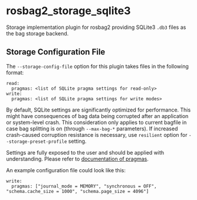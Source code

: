 # rosbag2_storage_sqlite3

Storage implementation plugin for rosbag2 providing SQLite3 `.db3` files as the bag storage backend.


## Storage Configuration File

The `--storage-config-file` option for this plugin takes files in the following format:

```
read:
  pragmas: <list of SQLite pragma settings for read-only>
write:
  pragmas: <list of SQLite pragma settings for write modes>
```

By default, SQLite settings are significantly optimized for performance.
This might have consequences of bag data being corrupted after an application or system-level crash.
This consideration only applies to current bagfile in case bag splitting is on (through `--max-bag-*` parameters).
If increased crash-caused corruption resistance is necessary, use `resilient` option for `--storage-preset-profile` setting.

Settings are fully exposed to the user and should be applied with understanding.
Please refer to [documentation of pragmas](https://www.sqlite.org/pragma.html).

An example configuration file could look like this:

```
write:
  pragmas: ["journal_mode = MEMORY", "synchronous = OFF", "schema.cache_size = 1000", "schema.page_size = 4096"]

```
